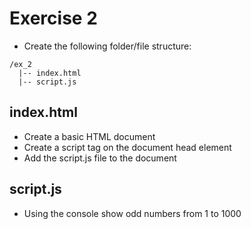 # Exercise 2

* Create the following folder/file structure:
```
/ex_2
  |-- index.html
  |-- script.js
```

## index.html
* Create a basic HTML document
* Create a script tag on the document head element
* Add the script.js file to the document

## script.js
* Using the console show odd numbers from 1 to 1000